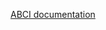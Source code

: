[ABCI documentation](https://github.com/cometbft/cometbft/blob/v0.38.x/spec/abci/abci++_methods.md#finalizeblock)
